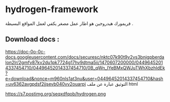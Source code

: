 # hydrogen-framework
فريمورك هيدروجين هو اطار عمل مصغر يكفي لعمل المواقع البسيطة .

## Download docs :
https://doc-0o-0c-docs.googleusercontent.com/docs/securesc/nktc07k90t9v2vs3bnjgpberdalon2lr/2gmfv87kv2du1pk7724g17hv9dtma5ii/1470607200000/04496452014337454710/04496452014337454710/0B_qWn_IYeBMxQWJuTWhXbzhIdEk?e=download&nonce=m960nls1at3nu&user=04496452014337454710&hash=uv6362avgpdsf2jjsevb040vv2ouarpj
التوثيق عبارة عن ملف html

https://s7.postimg.org/seqxdfqob/hydrogen.png
